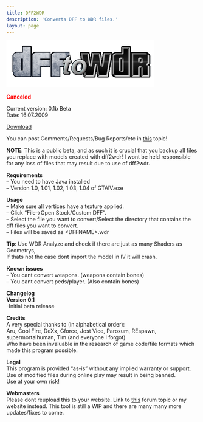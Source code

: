 ```yaml
---
title: DFF2WDR
description: 'Converts DFF to WDR files.'
layout: page
---
```


![](/assets/images/dff2wdr//dff2wdr_header.png)

<span style="color: #ff0000;">**Canceled**</span>

Current version: 0.1b Beta  
Date: 16.07.2009

[Download](/assets/downloads/dff2wdr.zip)

You can post Comments/Requests/Bug Reports/etc in [this](http://www.gtaforums.com/index.php?showtopic=418034) topic!

**NOTE**: This is a public beta, and as such it is crucial that you backup all files you replace with models created with dff2wdr! I wont be held responsible for any loss of files that may result due to use of dff2wdr.

**Requirements**  
– You need to have Java installed  
– Version 1.0, 1.01, 1.02, 1.03, 1.04 of GTAIV.exe

**Usage**  
– Make sure all vertices have a texture applied.  
– Click “File-&gt;Open Stock/Custom DFF”.  
– Select the file you want to convert/Select the directory that contains the dff files you want to convert.  
– Files will be saved as &lt;DFFNAME&gt;.wdr

**Tip**: Use WDR Analyze and check if there are just as many Shaders as Geometrys,  
If thats not the case dont import the model in IV it will crash.

**Known issues**  
– You cant convert weapons. (weapons contain bones)  
– You cant convert peds/player. (Also contain bones)

**Changelog**  
**Version 0.1**  
-Initial beta release

**Credits**  
A very special thanks to (in alphabetical order):  
Aru, Cool Fire, DeXx, Gforce, Jost Vice, Paroxum, REspawn, supermortalhuman, Tim (and everyone I forgot)  
Who have been invaluable in the research of game code/file formats which made this program possible.

**Legal**  
This program is provided “as-is” without any implied warranty or support.  
Use of modified files during online play may result in being banned.  
Use at your own risk!

**Webmasters**  
Please dont reupload this to your website. Link to [this](http://www.gtaforums.com/index.php?showtopic=418034) forum topic or my website instead. This tool is still a WIP and there are many many more updates/fixes to come.